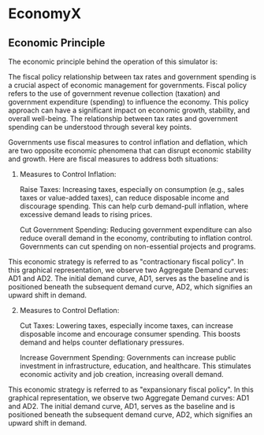 # EconomyX

## Economic Principle

The economic principle behind the operation of this simulator is:

The fiscal policy relationship between tax rates and government spending is a crucial aspect of economic management for governments. Fiscal policy refers to the use of government revenue collection (taxation) and government expenditure (spending) to influence the economy. This policy approach can have a significant impact on economic growth, stability, and overall well-being. The relationship between tax rates and government spending can be understood through several key points.

Governments use fiscal measures to control inflation and deflation, which are two opposite economic phenomena that can disrupt economic stability and growth. Here are fiscal measures to address both situations:

1. Measures to Control Inflation:

    Raise Taxes: Increasing taxes, especially on consumption (e.g., sales taxes or value-added taxes), can reduce disposable income and discourage spending. This can help curb demand-pull inflation, where excessive demand       leads to rising prices.

    Cut Government Spending: Reducing government expenditure can also reduce overall demand in the economy, contributing to inflation control. Governments can cut spending on non-essential projects and programs.

This economic strategy is referred to as "contractionary fiscal policy". In this graphical representation, we observe two Aggregate Demand curves: AD1 and AD2. The initial demand curve, AD1, serves as the baseline and is positioned beneath the subsequent demand curve, AD2, which signifies an upward shift in demand.


2. Measures to Control Deflation:

    Cut Taxes: Lowering taxes, especially income taxes, can increase disposable income and encourage consumer spending. This boosts demand and helps counter deflationary pressures.

    Increase Government Spending: Governments can increase public investment in infrastructure, education, and healthcare. This stimulates economic activity and job creation, increasing overall demand.

This economic strategy is referred to as "expansionary fiscal policy". In this graphical representation, we observe two Aggregate Demand curves: AD1 and AD2. The initial demand curve, AD1, serves as the baseline and is positioned beneath the subsequent demand curve, AD2, which signifies an upward shift in demand.
